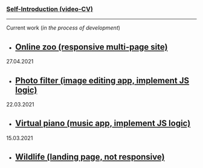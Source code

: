 ### [Self-Introduction (video-CV)](https://www.youtube.com/watch?v=qNa4v4olpyc")

---

Current work (*in the process of development*)

- ## [Online zoo (responsive multi-page site)](https://rolling-scopes-school.github.io/vitaliklm-JSFE2021Q1/online-zoo/pages/landing/)

27.04.2021

- ## [Photo filter (image editing app, implement JS logic)](https://rolling-scopes-school.github.io/vitaliklm-JSFE2021Q1/photo-filter)

22.03.2021

- ## [Virtual piano (music app, implement JS logic)](https://rolling-scopes-school.github.io/vitaliklm-JSFE2021Q1/virtual-piano)

15.03.2021

- ## [Wildlife (landing page, not responsive)](https://rolling-scopes-school.github.io/vitaliklm-JSFE2021Q1/wildlife)
